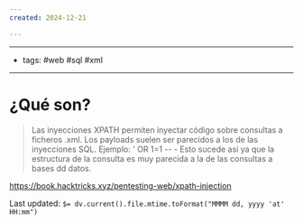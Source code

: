 ```yaml
---
created: 2024-12-21

---
```

------------------------------
- tags: #web #sql #xml 
------------------------------------
# ¿Qué son?
> Las inyecciones XPATH permiten inyectar código sobre consultas a ficheros .xml. Los payloads suelen ser parecidos a los de las inyecciones SQL. Ejemplo:
> 	' OR 1=1 -- -
> Esto sucede así ya que la estructura de la consulta es muy parecida a la de las consultas a bases dd datos.

https://book.hacktricks.xyz/pentesting-web/xpath-injection


Last updated: `$= dv.current().file.mtime.toFormat("MMMM dd, yyyy 'at' HH:mm")`
